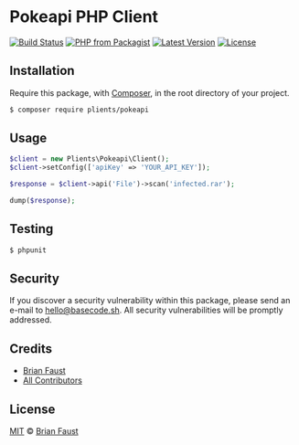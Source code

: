 # Pokeapi PHP Client

[![Build Status](https://img.shields.io/travis/plients/Pokeapi-PHP-Client/master.svg?style=flat-square)](https://travis-ci.org/plients/Pokeapi-PHP-Client)
[![PHP from Packagist](https://img.shields.io/packagist/php-v/plients/pokeapi.svg?style=flat-square)]()
[![Latest Version](https://img.shields.io/github/release/plients/Pokeapi-PHP-Client.svg?style=flat-square)](https://github.com/plients/Pokeapi-PHP-Client/releases)
[![License](https://img.shields.io/packagist/l/plients/Pokeapi-PHP-Client.svg?style=flat-square)](https://packagist.org/packages/plients/Pokeapi-PHP-Client)

## Installation

Require this package, with [Composer](https://getcomposer.org/), in the root directory of your project.

```bash
$ composer require plients/pokeapi
```

## Usage

```php
$client = new Plients\Pokeapi\Client();
$client->setConfig(['apiKey' => 'YOUR_API_KEY']);

$response = $client->api('File')->scan('infected.rar');

dump($response);
```

## Testing

``` bash
$ phpunit
```

## Security

If you discover a security vulnerability within this package, please send an e-mail to hello@basecode.sh. All security vulnerabilities will be promptly addressed.

## Credits

- [Brian Faust](https://github.com/faustbrian)
- [All Contributors](../../contributors)

## License

[MIT](LICENSE) © [Brian Faust](https://basecode.sh)
